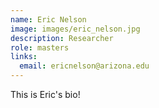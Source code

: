 ```yaml
---
name: Eric Nelson
image: images/eric_nelson.jpg
description: Researcher
role: masters
links:
  email: ericnelson@arizona.edu
---
```


This is Eric's bio!
